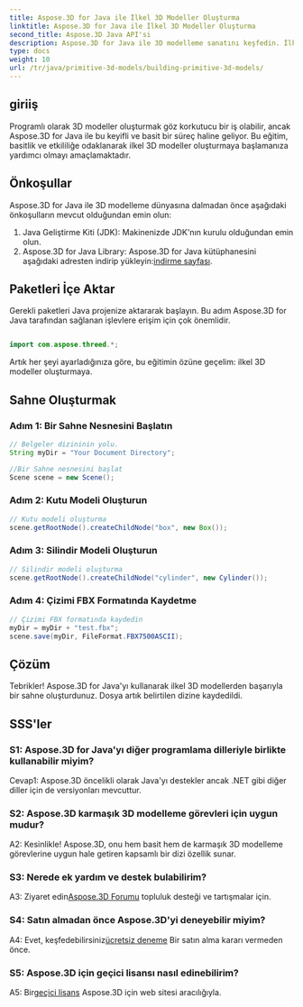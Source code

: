 ```yaml
---
title: Aspose.3D for Java ile İlkel 3D Modeller Oluşturma
linktitle: Aspose.3D for Java ile İlkel 3D Modeller Oluşturma
second_title: Aspose.3D Java API'si
description: Aspose.3D for Java ile 3D modelleme sanatını keşfedin. İlkel 3D modelleri zahmetsizce oluşturmayı öğrenin ve yaratıcılığınızı serbest bırakın.
type: docs
weight: 10
url: /tr/java/primitive-3d-models/building-primitive-3d-models/
---
```

## giriiş

Programlı olarak 3D modeller oluşturmak göz korkutucu bir iş olabilir, ancak Aspose.3D for Java ile bu keyifli ve basit bir süreç haline geliyor. Bu eğitim, basitlik ve etkililiğe odaklanarak ilkel 3D modeller oluşturmaya başlamanıza yardımcı olmayı amaçlamaktadır.

## Önkoşullar

Aspose.3D for Java ile 3D modelleme dünyasına dalmadan önce aşağıdaki önkoşulların mevcut olduğundan emin olun:

1. Java Geliştirme Kiti (JDK): Makinenizde JDK'nın kurulu olduğundan emin olun.
2.  Aspose.3D for Java Library: Aspose.3D for Java kütüphanesini aşağıdaki adresten indirip yükleyin:[indirme sayfası](https://releases.aspose.com/3d/java/).

## Paketleri İçe Aktar

Gerekli paketleri Java projenize aktararak başlayın. Bu adım Aspose.3D for Java tarafından sağlanan işlevlere erişim için çok önemlidir.

```java

import com.aspose.threed.*;
```

Artık her şeyi ayarladığınıza göre, bu eğitimin özüne geçelim: ilkel 3D modeller oluşturmaya.

## Sahne Oluşturmak

### Adım 1: Bir Sahne Nesnesini Başlatın

```java
// Belgeler dizininin yolu.
String myDir = "Your Document Directory";

//Bir Sahne nesnesini başlat
Scene scene = new Scene();
```

### Adım 2: Kutu Modeli Oluşturun

```java
// Kutu modeli oluşturma
scene.getRootNode().createChildNode("box", new Box());
```

### Adım 3: Silindir Modeli Oluşturun

```java
// Silindir modeli oluşturma
scene.getRootNode().createChildNode("cylinder", new Cylinder());
```

### Adım 4: Çizimi FBX Formatında Kaydetme

```java
// Çizimi FBX formatında kaydedin
myDir = myDir + "test.fbx";
scene.save(myDir, FileFormat.FBX7500ASCII);
```

## Çözüm

Tebrikler! Aspose.3D for Java'yı kullanarak ilkel 3D modellerden başarıyla bir sahne oluşturdunuz. Dosya artık belirtilen dizine kaydedildi.

## SSS'ler

### S1: Aspose.3D for Java'yı diğer programlama dilleriyle birlikte kullanabilir miyim?

Cevap1: Aspose.3D öncelikli olarak Java'yı destekler ancak .NET gibi diğer diller için de versiyonları mevcuttur.

### S2: Aspose.3D karmaşık 3D modelleme görevleri için uygun mudur?

A2: Kesinlikle! Aspose.3D, onu hem basit hem de karmaşık 3D modelleme görevlerine uygun hale getiren kapsamlı bir dizi özellik sunar.

### S3: Nerede ek yardım ve destek bulabilirim?

 A3: Ziyaret edin[Aspose.3D Forumu](https://forum.aspose.com/c/3d/18) topluluk desteği ve tartışmalar için.

### S4: Satın almadan önce Aspose.3D'yi deneyebilir miyim?

 A4: Evet, keşfedebilirsiniz[ücretsiz deneme](https://releases.aspose.com/) Bir satın alma kararı vermeden önce.

### S5: Aspose.3D için geçici lisansı nasıl edinebilirim?

 A5: Bir[geçici lisans](https://purchase.aspose.com/temporary-license/) Aspose.3D için web sitesi aracılığıyla.